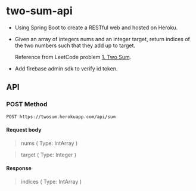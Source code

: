 # two-sum-api

* Using Spring Boot to create a RESTful web and hosted on Heroku.

* Given an array of integers nums and an integer target, return indices of the two numbers such that they add up to target.

  Reference from LeetCode problem [1. Two Sum](https://leetcode.com/problems/two-sum/).
  
* Add firebase admin sdk to verify id token.

## API
### POST Method
```
POST https://twosum.herokuapp.com/api/sum
```
#### Request body
> nums ( Type: IntArray )

> target ( Type: Integer )

#### Response
> indices ( Type: IntArray )
